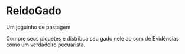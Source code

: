 # ReidoGado
Um joguinho de pastagem

Compre seus piquetes e distribua seu gado nele ao som de Evidências como um verdadeiro pecuarista.
